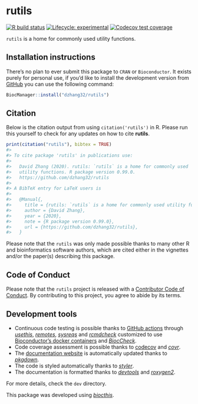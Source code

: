 
# rutils

<!-- badges: start -->

[![R build
status](https://github.com/dzhang32/rutils/workflows/R-CMD-check-bioc/badge.svg)](https://github.com/dzhang32/rutils/actions)
[![Lifecycle:
experimental](https://img.shields.io/badge/lifecycle-experimental-orange.svg)](https://www.tidyverse.org/lifecycle/#experimental)
[![Codecov test
coverage](https://codecov.io/gh/dzhang32/rutils/branch/master/graph/badge.svg)](https://codecov.io/gh/dzhang32/rutils?branch=master)
<!-- badges: end -->

`rutils` is a home for commonly used utility functions.

## Installation instructions

There’s no plan to ever submit this package to `CRAN` or `Bioconductor`.
It exists purely for personal use, if you’d like to install the
development version from [GitHub](https://github.com/) you can use the
following command:

``` r
BiocManager::install("dzhang32/rutils")
```

## Citation

Below is the citation output from using `citation('rutils')` in R.
Please run this yourself to check for any updates on how to cite
**rutils**.

``` r
print(citation("rutils"), bibtex = TRUE)
#> 
#> To cite package 'rutils' in publications use:
#> 
#>   David Zhang (2020). rutils: `rutils` is a home for commonly used
#>   utility functions. R package version 0.99.0.
#>   https://github.com/dzhang32/rutils
#> 
#> A BibTeX entry for LaTeX users is
#> 
#>   @Manual{,
#>     title = {rutils: `rutils` is a home for commonly used utility functions},
#>     author = {David Zhang},
#>     year = {2020},
#>     note = {R package version 0.99.0},
#>     url = {https://github.com/dzhang32/rutils},
#>   }
```

Please note that the `rutils` was only made possible thanks to many
other R and bioinformatics software authors, which are cited either in
the vignettes and/or the paper(s) describing this package.

## Code of Conduct

Please note that the `rutils` project is released with a [Contributor
Code of
Conduct](https://contributor-covenant.org/version/2/0/CODE_OF_CONDUCT.html).
By contributing to this project, you agree to abide by its terms.

## Development tools

  - Continuous code testing is possible thanks to [GitHub
    actions](https://www.tidyverse.org/blog/2020/04/usethis-1-6-0/)
    through *[usethis](https://CRAN.R-project.org/package=usethis)*,
    *[remotes](https://CRAN.R-project.org/package=remotes)*,
    *[sysreqs](https://github.com/r-hub/sysreqs)* and
    *[rcmdcheck](https://CRAN.R-project.org/package=rcmdcheck)*
    customized to use [Bioconductor’s docker
    containers](https://www.bioconductor.org/help/docker/) and
    *[BiocCheck](https://bioconductor.org/packages/3.11/BiocCheck)*.
  - Code coverage assessment is possible thanks to
    [codecov](https://codecov.io/gh) and
    *[covr](https://CRAN.R-project.org/package=covr)*.
  - The [documentation website](http://dzhang32.github.io/rutils) is
    automatically updated thanks to
    *[pkgdown](https://CRAN.R-project.org/package=pkgdown)*.
  - The code is styled automatically thanks to
    *[styler](https://CRAN.R-project.org/package=styler)*.
  - The documentation is formatted thanks to
    *[devtools](https://CRAN.R-project.org/package=devtools)* and
    *[roxygen2](https://CRAN.R-project.org/package=roxygen2)*.

For more details, check the `dev` directory.

This package was developed using
*[biocthis](https://github.com/lcolladotor/biocthis)*.
